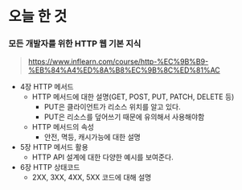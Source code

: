 # 오늘 한 것

### 모든 개발자를 위한 HTTP 웹 기본 지식
> https://www.inflearn.com/course/http-%EC%9B%B9-%EB%84%A4%ED%8A%B8%EC%9B%8C%ED%81%AC

- 4장 HTTP 메서드
    - HTTP 메서드에 대한 설명(GET, POST, PUT, PATCH, DELETE 등)
        - PUT은 클라이언트가 리소스 위치를 알고 있다.
        - PUT은 리소스를 덮어쓰기 때문에 유의해서 사용해야함
    - HTTP 메서드의 속성
        - 안전, 멱등, 캐시가능에 대한 설명
- 5장 HTTP 메서드 활용
    - HTTP API 설계에 대한 다양한 예시를 보여준다.
- 6장 HTTP 상태코드
    - 2XX, 3XX, 4XX, 5XX 코드에 대해 설명